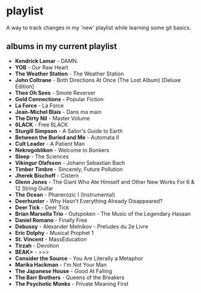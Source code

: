 # playlist

A way to track changes in my 'new' playlist while learning some git basics.

## albums in my current playlist

- **Kendrick Lamar** - DAMN.
- **YOB** - Our Raw Heart
- **The Weather Station** - The Weather Station
- **John Coltrane** - Both Directions At Once (The Lost Album) [Deluxe Edition]
- **Thee Oh Sees** - Smote Reverser
- **Gold Connections** - Popular Fiction
- **La Force** - La Force
- **Jean-Michel Blais** - Dans ma main
- **The Dirty Nil** - Master Volume
- **6LACK** - Free 6LACK
- **Sturgill Simpson** - A Sailor's Guide to Earth
- **Between the Buried and Me** - Automata II
- **Cult Leader** - A Patient Man
- **Nekrogoblikon** - Welcome to Bonkers
- **Sleep** - The Sciences
- **Vikingur Olafsson** - Johann Sebastian Bach
- **Timber Timbre** - Sincerely, Future Pollution
- **Jherek Bischoff** - Cistern
- **Glenn Jones** - The Giant Who Ate Himself and Other New Works For 6 & 12 String Guitar
- **The Ocean** - Phanerozic I (Instrumental)
- **Deerhunter** - Why Hasn't Everything Already Disappeared?
- **Deer Tick** - Deer Tick
- **Brian Marsella Trio** - Outspoken - The Music of the Legendary Hasaan
- **Daniel Romano** - Finally Free
- **Debussy** - Alexander Melnikov - Preludes du 2e Livre
- **Eric Dolphy** - Musical Prophet 1
- **St. Vincent** - MassEducation
- **Tirzah** - Devotion
- **BEAK>** - >>>
- **Consider the Source** - You Are Literally a Metaphor
- **Marika Hackman** - I'm Not Your Man
- **The Japanese House** - Good At Falling
- **The Barr Brothers** - Queens of the Breakers
- **The Psychotic Monks** - Private Meaning First

